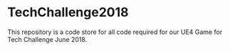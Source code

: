 # TechChallenge2018
This repository is a code store for all code required for our UE4 Game for Tech Challenge June 2018.
